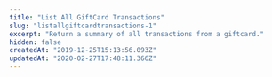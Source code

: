 ```yaml
---
title: "List All GiftCard Transactions"
slug: "listallgiftcardtransactions-1"
excerpt: "Return a summary of all transactions from a giftcard."
hidden: false
createdAt: "2019-12-25T15:13:56.093Z"
updatedAt: "2020-02-27T17:48:11.366Z"
---
```


